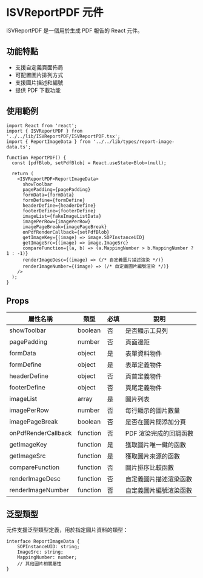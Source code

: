 # ISVReportPDF 元件

ISVReportPDF 是一個用於生成 PDF 報告的 React 元件。

## 功能特點

-   支援自定義頁面佈局
-   可配置圖片排列方式
-   支援圖片描述和編號
-   提供 PDF 下載功能

## 使用範例

```tsx
import React from 'react';
import { ISVReportPDF } from '../../lib/ISVReportPDF/ISVReportPDF.tsx';
import { ReportImageData } from '../../lib/types/report-image-data.ts';

function ReportPDF() {
  const [pdfBlob, setPdfBlob] = React.useState<Blob>(null);

  return (
    <ISVReportPDF<ReportImageData>
      showToolbar
      pagePadding={pagePadding}
      formData={formData}
      formDefine={formDefine}
      headerDefine={headerDefine}
      footerDefine={footerDefine}
      imageList={fakeImageListData}
      imagePerRow={imagePerRow}
      imagePageBreak={imagePageBreak}
      onPdfRenderCallback={setPdfBlob}
      getImageKey={(image) => image.SOPInstanceUID}
      getImageSrc={(image) => image.ImageSrc}
      compareFunction={(a, b) => (a.MappingNumber > b.MappingNumber ? 1 : -1)}
      renderImageDesc={(image) => (/* 自定義圖片描述渲染 */)}
      renderImageNumber={(image) => (/* 自定義圖片編號渲染 */)}
    />
  );
}
```

## Props

| 屬性名稱            | 類型     | 必填 | 說明                   |
| ------------------- | -------- | ---- | ---------------------- |
| showToolbar         | boolean  | 否   | 是否顯示工具列         |
| pagePadding         | number   | 否   | 頁面邊距               |
| formData            | object   | 是   | 表單資料物件           |
| formDefine          | object   | 是   | 表單定義物件           |
| headerDefine        | object   | 否   | 頁首定義物件           |
| footerDefine        | object   | 否   | 頁尾定義物件           |
| imageList           | array    | 是   | 圖片列表               |
| imagePerRow         | number   | 否   | 每行顯示的圖片數量     |
| imagePageBreak      | boolean  | 否   | 是否在圖片間添加分頁   |
| onPdfRenderCallback | function | 否   | PDF 渲染完成的回調函數 |
| getImageKey         | function | 是   | 獲取圖片唯一鍵的函數   |
| getImageSrc         | function | 是   | 獲取圖片來源的函數     |
| compareFunction     | function | 否   | 圖片排序比較函數       |
| renderImageDesc     | function | 否   | 自定義圖片描述渲染函數 |
| renderImageNumber   | function | 否   | 自定義圖片編號渲染函數 |

## 泛型類型

元件支援泛型類型定義，用於指定圖片資料的類型：

```tsx
interface ReportImageData {
	SOPInstanceUID: string;
	ImageSrc: string;
	MappingNumber: number;
	// 其他圖片相關屬性
}
```
